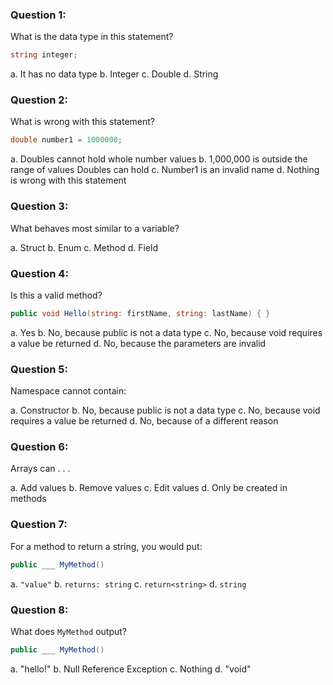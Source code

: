 ### Question 1:

What is the data type in this statement?
```cs
string integer;
```

a. It has no data type
b. Integer
c. Double
d. String

### Question 2:

What is wrong with this statement?
```cs
double number1 = 1000000;
```

a. Doubles cannot hold whole number values
b. 1,000,000 is outside the range of values Doubles can hold
c. Number1 is an invalid name
d. Nothing is wrong with this statement

### Question 3:

What behaves most similar to a variable?

a. Struct
b. Enum
c. Method
d. Field

### Question 4:

Is this a valid method?
```cs
public void Hello(string: firstName, string: lastName) { }
```

a. Yes
b. No, because public is not a data type
c. No, because void requires a value be returned
d. No, because the parameters are invalid

### Question 5:

Namespace cannot contain:

a. Constructor
b. No, because public is not a data type
c. No, because void requires a value be returned
d. No, because of a different reason

### Question 6:

Arrays can . . .

a. Add values
b. Remove values
c. Edit values
d. Only be created in methods

### Question 7:

For a method to return a string, you would put:
```cs
public ___ MyMethod()
```

a. `"value"`
b. `returns: string`
c. `return<string>`
d. `string`

### Question 8:

What does `MyMethod` output?
```cs
public ___ MyMethod()
```

a. "hello!"
b. Null Reference Exception
c. Nothing
d. "void"